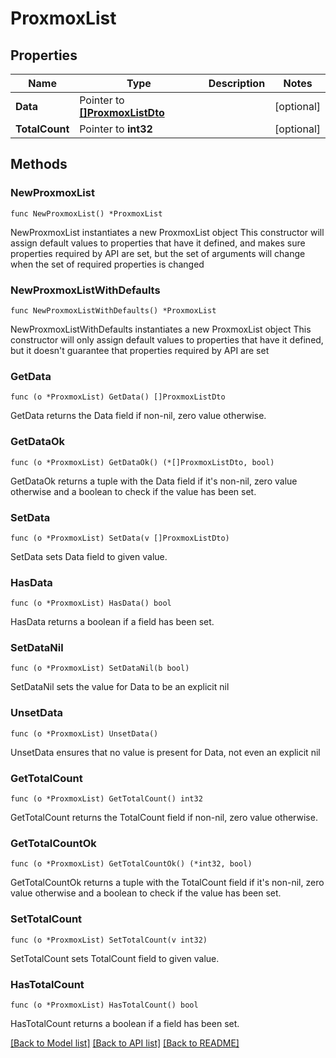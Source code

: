 # ProxmoxList

## Properties

Name | Type | Description | Notes
------------ | ------------- | ------------- | -------------
**Data** | Pointer to [**[]ProxmoxListDto**](ProxmoxListDto.md) |  | [optional] 
**TotalCount** | Pointer to **int32** |  | [optional] 

## Methods

### NewProxmoxList

`func NewProxmoxList() *ProxmoxList`

NewProxmoxList instantiates a new ProxmoxList object
This constructor will assign default values to properties that have it defined,
and makes sure properties required by API are set, but the set of arguments
will change when the set of required properties is changed

### NewProxmoxListWithDefaults

`func NewProxmoxListWithDefaults() *ProxmoxList`

NewProxmoxListWithDefaults instantiates a new ProxmoxList object
This constructor will only assign default values to properties that have it defined,
but it doesn't guarantee that properties required by API are set

### GetData

`func (o *ProxmoxList) GetData() []ProxmoxListDto`

GetData returns the Data field if non-nil, zero value otherwise.

### GetDataOk

`func (o *ProxmoxList) GetDataOk() (*[]ProxmoxListDto, bool)`

GetDataOk returns a tuple with the Data field if it's non-nil, zero value otherwise
and a boolean to check if the value has been set.

### SetData

`func (o *ProxmoxList) SetData(v []ProxmoxListDto)`

SetData sets Data field to given value.

### HasData

`func (o *ProxmoxList) HasData() bool`

HasData returns a boolean if a field has been set.

### SetDataNil

`func (o *ProxmoxList) SetDataNil(b bool)`

 SetDataNil sets the value for Data to be an explicit nil

### UnsetData
`func (o *ProxmoxList) UnsetData()`

UnsetData ensures that no value is present for Data, not even an explicit nil
### GetTotalCount

`func (o *ProxmoxList) GetTotalCount() int32`

GetTotalCount returns the TotalCount field if non-nil, zero value otherwise.

### GetTotalCountOk

`func (o *ProxmoxList) GetTotalCountOk() (*int32, bool)`

GetTotalCountOk returns a tuple with the TotalCount field if it's non-nil, zero value otherwise
and a boolean to check if the value has been set.

### SetTotalCount

`func (o *ProxmoxList) SetTotalCount(v int32)`

SetTotalCount sets TotalCount field to given value.

### HasTotalCount

`func (o *ProxmoxList) HasTotalCount() bool`

HasTotalCount returns a boolean if a field has been set.


[[Back to Model list]](../README.md#documentation-for-models) [[Back to API list]](../README.md#documentation-for-api-endpoints) [[Back to README]](../README.md)


